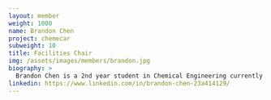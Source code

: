 ```yaml
---
layout: member
weight: 1000
name: Brandon Chen
project: chemecar
subweight: 10
title: Facilities Chair
img: /assets/images/members/brandon.jpg
biography: >
  Brandon Chen is a 2nd year student in Chemical Engineering currently on a Co-op term. In his second year on the Chem-E Car team, Brandon is leading the  Senior Laboratory team in designing a new timing mechanism using safer, more economical chemicals. Brandon is also an active member of the Algae team, where he focuses on extraction of chemicals from algae. When he's not working in the lab, Brandon is trying to predict the weather. 
linkedin: https://www.linkedin.com/in/brandon-chen-23a414129/
---
```

